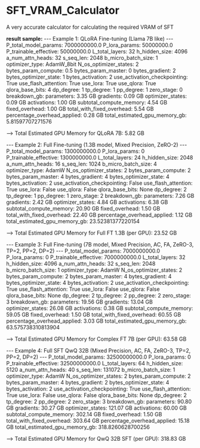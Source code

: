 # SFT_VRAM_Calculator
A very accurate calculator for calculating the required VRAM of SFT


**result sample:**
--- Example 1: QLoRA Fine-tuning (Llama 7B like) ---
  P_total_model_params: 7000000000.0
  P_lora_params: 50000000.0
  P_trainable_effective: 50000000.0
  L_total_layers: 32
  h_hidden_size: 4096
  a_num_attn_heads: 32
  s_seq_len: 2048
  b_micro_batch_size: 1
  optimizer_type: AdamW_8bit
  N_os_optimizer_states: 2
  bytes_param_compute: 0.5
  bytes_param_master: 0
  bytes_gradient: 2
  bytes_optimizer_state: 1
  bytes_activation: 2
  use_activation_checkpointing: True
  use_flash_attention: True
  use_lora: True
  use_qlora: True
  qlora_base_bits: 4
  dp_degree: 1
  tp_degree: 1
  pp_degree: 1
  zero_stage: 0
  breakdown_gb:
    parameters: 3.35 GB
    gradients: 0.09 GB
    optimizer_states: 0.09 GB
    activations: 1.00 GB
    subtotal_compute_memory: 4.54 GB
    fixed_overhead: 1.00 GB
    total_with_fixed_overhead: 5.54 GB
    percentage_overhead_applied: 0.28 GB
  total_estimated_gpu_memory_gb: 5.81597707271576

  --> Total Estimated GPU Memory for QLoRA 7B: 5.82 GB

--- Example 2: Full Fine-tuning (1.3B model, Mixed Precision, ZeRO-2) ---
  P_total_model_params: 1300000000.0
  P_lora_params: 0
  P_trainable_effective: 1300000000.0
  L_total_layers: 24
  h_hidden_size: 2048
  a_num_attn_heads: 16
  s_seq_len: 1024
  b_micro_batch_size: 4
  optimizer_type: AdamW
  N_os_optimizer_states: 2
  bytes_param_compute: 2
  bytes_param_master: 4
  bytes_gradient: 4
  bytes_optimizer_state: 4
  bytes_activation: 2
  use_activation_checkpointing: False
  use_flash_attention: True
  use_lora: False
  use_qlora: False
  qlora_base_bits: None
  dp_degree: 2
  tp_degree: 1
  pp_degree: 1
  zero_stage: 2
  breakdown_gb:
    parameters: 7.26 GB
    gradients: 2.42 GB
    optimizer_states: 4.84 GB
    activations: 6.38 GB
    subtotal_compute_memory: 20.90 GB
    fixed_overhead: 1.50 GB
    total_with_fixed_overhead: 22.40 GB
    percentage_overhead_applied: 1.12 GB
  total_estimated_gpu_memory_gb: 23.52381377220154

  --> Total Estimated GPU Memory for Full FT 1.3B (per GPU): 23.52 GB

--- Example 3: Full Fine-tuning (7B model, Mixed Precision, AC, FA, ZeRO-3, TP=2, PP=2, DP=2) ---
  P_total_model_params: 7000000000.0
  P_lora_params: 0
  P_trainable_effective: 7000000000.0
  L_total_layers: 32
  h_hidden_size: 4096
  a_num_attn_heads: 32
  s_seq_len: 2048
  b_micro_batch_size: 1
  optimizer_type: AdamW
  N_os_optimizer_states: 2
  bytes_param_compute: 2
  bytes_param_master: 4
  bytes_gradient: 4
  bytes_optimizer_state: 4
  bytes_activation: 2
  use_activation_checkpointing: True
  use_flash_attention: True
  use_lora: False
  use_qlora: False
  qlora_base_bits: None
  dp_degree: 2
  tp_degree: 2
  pp_degree: 2
  zero_stage: 3
  breakdown_gb:
    parameters: 19.56 GB
    gradients: 13.04 GB
    optimizer_states: 26.08 GB
    activations: 0.38 GB
    subtotal_compute_memory: 59.05 GB
    fixed_overhead: 1.50 GB
    total_with_fixed_overhead: 60.55 GB
    percentage_overhead_applied: 3.03 GB
  total_estimated_gpu_memory_gb: 63.575738310813904

  --> Total Estimated GPU Memory for Complex FT 7B (per GPU): 63.58 GB

--- Example 4: Full SFT QwQ 32B (Mixed Precision, AC, FA, ZeRO-3, TP=2, PP=2, DP=2) ---
  P_total_model_params: 32500000000.0
  P_lora_params: 0
  P_trainable_effective: 32500000000.0
  L_total_layers: 64
  h_hidden_size: 5120
  a_num_attn_heads: 40
  s_seq_len: 131072
  b_micro_batch_size: 1
  optimizer_type: AdamW
  N_os_optimizer_states: 2
  bytes_param_compute: 2
  bytes_param_master: 4
  bytes_gradient: 2
  bytes_optimizer_state: 4
  bytes_activation: 2
  use_activation_checkpointing: True
  use_flash_attention: True
  use_lora: False
  use_qlora: False
  qlora_base_bits: None
  dp_degree: 2
  tp_degree: 2
  pp_degree: 2
  zero_stage: 3
  breakdown_gb:
    parameters: 90.80 GB
    gradients: 30.27 GB
    optimizer_states: 121.07 GB
    activations: 60.00 GB
    subtotal_compute_memory: 302.14 GB
    fixed_overhead: 1.50 GB
    total_with_fixed_overhead: 303.64 GB
    percentage_overhead_applied: 15.18 GB
  total_estimated_gpu_memory_gb: 318.8260628700256

  --> Total Estimated GPU Memory for QwQ 32B SFT (per GPU): 318.83 GB
